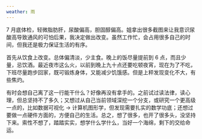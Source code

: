 ```yaml
---
weather: 雨
---
```


7 月底体检，轻微脂肪肝，尿酸偏高，胆固醇偏高。姐拿出很多截图来让我意识尿酸高导致通风的可怕后果，我决定做出改变。虽然工作忙，会占用很多自己的时间，但我还是极力保证生活的有序。

首先从饮食上改变。总体偏清淡，少主食。晚上的饭尽量提前到 6 点，而且少量，忌饮酒。最近夜市这么火，以前到晚上九十点还要吃顿夜宵，现在为了不吃，下班尽量跑步回家，既可锻炼身体，又能减少饥饿感。但是上秤发现变化不大，有些焦灼。

有时会想自己离了这一行能干什么？好像再没有拿手的。之前试过读法律，读心理，但总坚持不了多久；又想过从自己当前领域深挖一个分支，或研究一个更高级一点的，比如数据可视化 -> 计算机图形学，但发现需要扎实的数学功底；还想过要做一点硬件方面的，方便自己的生活。总之，想了很多，也开了很多头，没坚持下来。索性不想了，踏踏实实，想学什么学什么，当好一个海绵，剩下的交给命运。
